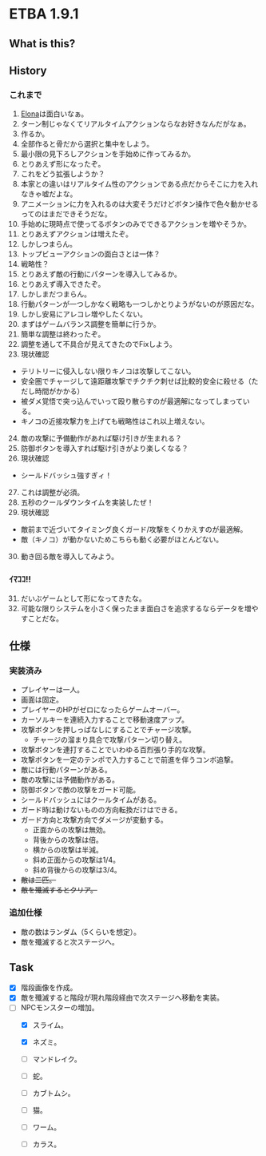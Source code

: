 # ETBA 1.9.1
## What is this?


## History

### これまで
1. [Elona](http://ylvania.style.coocan.jp/elona_top.html)は面白いなぁ。
2. ターン制じゃなくてリアルタイムアクションならなお好きなんだがなぁ。
3. 作るか。
4. 全部作ると骨だから選択と集中をしよう。
5. 最小限の見下ろしアクションを手始めに作ってみるか。
6. とりあえず形になったぞ。
7. これをどう拡張しようか？
8. 本家との違いはリアルタイム性のアクションである点だからそこに力を入れなきゃ嘘だよな。
9. アニメーションに力を入れるのは大変そうだけどボタン操作で色々動かせるってのはまだできそうだな。
10. 手始めに現時点で使ってるボタンのみでできるアクションを増やそうか。
11. とりあえずアクションは増えたぞ。
12. しかしつまらん。
13. トップビューアクションの面白さとは一体？
14. 戦略性？
15. とりあえず敵の行動にパターンを導入してみるか。
16. とりあえず導入できたぞ。
17. しかしまだつまらん。
18. 行動パターンが一つしかなく戦略も一つしかとりようがないのが原因だな。
19. しかし安易にアレコレ増やしたくない。
20. まずはゲームバランス調整を簡単に行うか。
21. 簡単な調整は終わったぞ。
22. 調整を通して不具合が見えてきたのでFixしよう。
23. 現状確認
  * テリトリーに侵入しない限りキノコは攻撃してこない。
  * 安全圏でチャージして遠距離攻撃でチクチク刺せば比較的安全に殺せる（ただし時間がかかる）
  * 被ダメ覚悟で突っ込んでいって殴り散らすのが最適解になってしまっている。
  * キノコの近接攻撃力を上げても戦略性はこれ以上増えない。
24. 敵の攻撃に予備動作があれば駆け引きが生まれる？
25. 防御ボタンを導入すれば駆け引きがより楽しくなる？
26. 現状確認
  * シールドバッシュ強すぎィ！
27. これは調整が必須。
28. 五秒のクールダウンタイムを実装したぜ！
29. 現状確認
  * 敵前まで近づいてタイミング良くガード/攻撃をくりかえすのが最適解。
  * 敵（キノコ）が動かないためこちらも動く必要がほとんどない。
30. 動き回る敵を導入してみよう。

### ｲﾏｺｺ!!

31. だいぶゲームとして形になってきたな。
32. 可能な限りシステムを小さく保ったまま面白さを追求するならデータを増やすことだな。

## 仕様
### 実装済み
* プレイヤーは一人。
* 画面は固定。
* プレイヤーのHPがゼロになったらゲームオーバー。
* カーソルキーを連続入力することで移動速度アップ。
* 攻撃ボタンを押しっぱなしにすることでチャージ攻撃。
  * チャージの溜まり具合で攻撃パターン切り替え。
* 攻撃ボタンを連打することでいわゆる百烈張り手的な攻撃。
* 攻撃ボタンを一定のテンポで入力することで前進を伴うコンボ追撃。
* 敵には行動パターンがある。
* 敵の攻撃には予備動作がある。
* 防御ボタンで敵の攻撃をガード可能。
* シールドバッシュにはクールタイムがある。
* ガード時は動けないものの方向転換だけはできる。
* ガード方向と攻撃方向でダメージが変動する。
  * 正面からの攻撃は無効。
  * 背後からの攻撃は倍。
  * 横からの攻撃は半減。
  * 斜め正面からの攻撃は1/4。
  * 斜め背後からの攻撃は3/4。
* <del>敵は二匹。</del>
* <del>敵を殲滅するとクリア。</del>

### 追加仕様

* 敵の数はランダム（5くらいを想定）。
* 敵を殲滅すると次ステージへ。

## Task

- [x] 階段画像を作成。
- [x] 敵を殲滅すると階段が現れ階段経由で次ステージへ移動を実装。
- [ ] NPCモンスターの増加。
  - [x] スライム。
  - [x] ネズミ。
  - [ ] マンドレイク。
  - [ ] 蛇。
  - [ ] カブトムシ。
  - [ ] 猫。
  - [ ] ワーム。
  - [ ] カラス。


